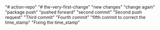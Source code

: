"# action-repo" 
"# the-very-first-change"
"new changes"
"change again"
"package push"
"pushed forward"
"second commit"
"Second push request"
"Third commit"
"Fourth commit"
"fifth commit to correct the time_stamp"
"Fixing the time_stamp"